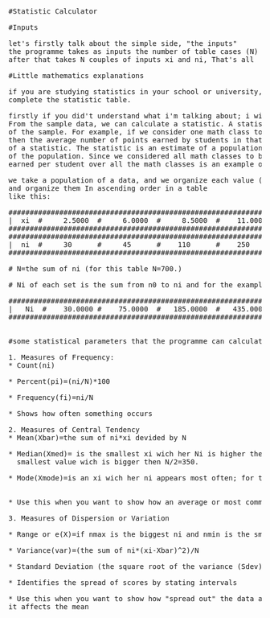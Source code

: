 <pre>

#Statistic Calculator

#Inputs

let's firstly talk about the simple side, "the inputs"
the programme takes as inputs the number of table cases (N)
after that takes N couples of inputs xi and ni, That's all

#Little mathematics explanations

if you are studying statistics in your school or university, so this little programme will help you to calculate and
complete the statistic table.

firstly if you did't understand what i'm talking about; i will explain:
From the sample data, we can calculate a statistic. A statistic is a number that represents a property
of the sample. For example, if we consider one math class to be a sample of the population of all math classes
then the average number of points earned by students in that one math class at the end of the term is an example
of a statistic. The statistic is an estimate of a population parameter. A parameter is a number that is a property
of the population. Since we considered all math classes to be the population, then the average number of points
earned per student over all the math classes is an example of a parameter.

we take a population of a data, and we organize each value (xi) and the number of her occurrence (ni)
and organize them In ascending order in a table 
like this:

########################################################################################################################
|  xi  #     2.5000  #     6.0000  #     8.5000  #    11.0000  #    13.5000  #    16.0000  #    18.5000  #    22.5000  |
########################################################################################################################
########################################################################################################################
|  ni  #     30      #     45      #    110      #    250      #    150      #     60      #     35      #     20      |
########################################################################################################################

# N=the sum of ni (for this table N=700.)
   
# Ni of each set is the sum from n0 to ni and for the example above we have:

########################################################################################################################
|   Ni  #    30.0000 #    75.0000  #   185.0000  #   435.0000  #   585.0000  #   645.0000  #   680.0000  #   700.0000  |
########################################################################################################################


#some statistical parameters that the programme can calculate

1. Measures of Frequency:
* Count(ni) 

* Percent(pi)=(ni/N)*100 
 
* Frequency(fi)=ni/N 

* Shows how often something occurs

2. Measures of Central Tendency
* Mean(Xbar)=the sum of ni*xi devided by N 

* Median(Xmed)= is the smallest xi wich her Ni is higher then N/2 ; for the example above Xmed=x4=11 because N4=435 is the
  smallest value wich is bigger then N/2=350. 

* Mode(Xmode)=is an xi wich her ni appears most often; for the example above Xmod=x4=11 because n4 is biggest value. 


* Use this when you want to show how an average or most commonly indicated response

3. Measures of Dispersion or Variation

* Range or e(X)=if nmax is the biggest ni and nmin is the smallest one so; e(X)=nmax-nmin 

* Variance(var)=(the sum of ni*(xi-Xbar)^2)/N 

* Standard Deviation (the square root of the variance (Sdev)) Sdev=sqrt(var) 

* Identifies the spread of scores by stating intervals

* Use this when you want to show how "spread out" the data are. It is helpful to know when your data are so spread out that
it affects the mean


</pre>
